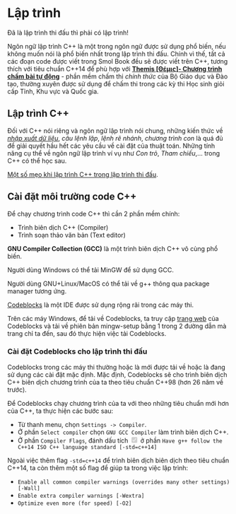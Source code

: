 # Lập trình

Đã là lập trình thi đấu thì phải có lập trình!

Ngôn ngữ lập trình C++ là một trong ngôn ngữ được sử dụng phổ biến, nếu không muốn nói là phổ biến nhất trong lập trình thi đấu. Chính vì thế, tất cả các đoạn code được viết trong Smol Book đều sẽ được viết trên C++, tương thích với tiêu chuẩn C++14 để phù hợp với **[Themis [Θέμις]- Chương trình chấm bài tự động](https://dsapblog.wordpress.com/2013/12/24/themis/)** - phần mềm chấm thi *chính thức* của Bộ Giáo dục và Đào tạo, thường xuyên được sử dụng để chấm thi trong các kỳ thi Học sinh giỏi cấp Tỉnh, Khu vực và Quốc gia.

## Lập trình C++

Đối với C++ nói riêng và ngôn ngữ lập trình nói chung, những kiến thức về *[nhập xuất dữ liệu](io.md)*, *câu lệnh lặp*, *lệnh rẽ nhánh*, *chương trình con* là quá đủ để giải quyết hầu hết các yêu cầu về cài đặt của thuật toán. Những tính năng cụ thể về ngôn ngữ lập trình ví vụ như *Con trỏ*, *Tham chiếu*,... trong C++ có thể học sau.

[Một số mẹo khi lập trình C++ trong lập trình thi đấu](cpp-tips-and-tricks.md).

## Cài đặt môi trường code C++

Để chạy chương trình code C++ thì cần 2 phần mềm chính:

- Trình biên dịch C++ (Compiler)
- Trình soạn thảo văn bản (Text editor)

**GNU Compiler Collection (GCC)** là một trình biên dịch C++ vô cùng phổ biến.

Người dùng Windows có thể tải MinGW để sử dụng GCC.

Người dùng GNU+Linux/MacOS có thể tải về g++ thông qua package manager tương ứng.

[Codeblocks](https://www.codeblocks.org/) là một IDE được sử dụng rộng rãi trong các máy thi.

Trên các máy Windows, để tải về Codeblocks, ta truy cập [trang web](https://www.codeblocks.org/downloads/binaries/) của Codeblocks và tải về phiên bản mingw-setup bằng 1 trong 2 đường dẫn mà trang chỉ ta đến, sau đó thực hiện việc tải Codeblocks.

### Cài đặt Codeblocks cho lập trình thi đấu

Codeblocks trong các máy thi thường hoặc là mới được tải về hoặc là đang sử dụng các cài đặt mặc định. Mặc định, Codeblocks sẽ cho trình biên dịch C++ biên dịch chương trình của ta theo tiêu chuẩn C++98 (hơn 26 năm về trước). 

Để Codeblocks chạy chương trình của ta với theo những tiêu chuẩn mới hơn của C++, ta thực hiện các bước sau:

- Từ thanh menu, chọn `Settings -> Compiler`.
- Ở phần `Select compiler` chọn `GNU GCC Compiler` làm trình biên dịch C++.
- Ở phần `Compiler Flags`, đánh dấu tích <input type="checkbox" disabled checked /> ở phần `Have g++ follow the C++14 ISO C++ language standard [-std=c++14]`

Ngoài việc thêm flag `-std=c++14` để trình biên dịch biên dịch theo tiêu chuẩn C++14, ta còn thêm một số flag để giúp ta trong việc lập trình:

- `Enable all common compiler warnings (overrides many other settings) [-Wall]`
- `Enable extra compiler warnings [-Wextra]`
- `Optimize even more (for speed) [-O2]`